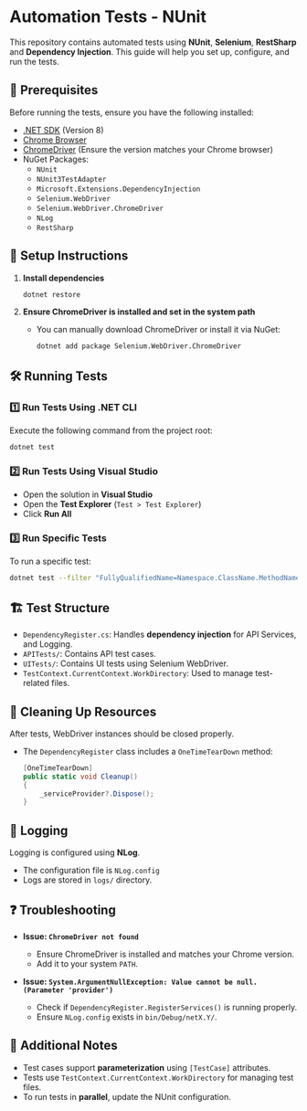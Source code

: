 ﻿# Automation Tests - NUnit

This repository contains automated tests using **NUnit**, **Selenium**, **RestSharp** and **Dependency Injection**. This guide will help you set up, configure, and run the tests.

## 📌 Prerequisites
Before running the tests, ensure you have the following installed:

- [.NET SDK](https://dotnet.microsoft.com/download) (Version 8)
- [Chrome Browser](https://www.google.com/chrome/)
- [ChromeDriver](https://sites.google.com/chromium.org/driver/) (Ensure the version matches your Chrome browser)
- NuGet Packages:
  - `NUnit`
  - `NUnit3TestAdapter`
  - `Microsoft.Extensions.DependencyInjection`
  - `Selenium.WebDriver`
  - `Selenium.WebDriver.ChromeDriver`
  - `NLog`
  - `RestSharp`

## 🚀 Setup Instructions

1. **Install dependencies**
   ```sh
   dotnet restore
   ```

2. **Ensure ChromeDriver is installed and set in the system path**
   - You can manually download ChromeDriver or install it via NuGet:
     ```sh
     dotnet add package Selenium.WebDriver.ChromeDriver
     ```

## 🛠 Running Tests

### 1️⃣ Run Tests Using .NET CLI
Execute the following command from the project root:
```sh
dotnet test
```

### 2️⃣ Run Tests Using Visual Studio
- Open the solution in **Visual Studio**
- Open the **Test Explorer** (`Test > Test Explorer`)
- Click **Run All**

### 3️⃣ Run Specific Tests
To run a specific test:
```sh
dotnet test --filter "FullyQualifiedName=Namespace.ClassName.MethodName"
```

## 🏗 Test Structure

- `DependencyRegister.cs`: Handles **dependency injection** for API Services, and Logging.
- `APITests/`: Contains API test cases.
- `UITests/`: Contains UI tests using Selenium WebDriver.
- `TestContext.CurrentContext.WorkDirectory`: Used to manage test-related files.

## 🛑 Cleaning Up Resources
After tests, WebDriver instances should be closed properly.

- The `DependencyRegister` class includes a `OneTimeTearDown` method:
  ```csharp
  [OneTimeTearDown]
  public static void Cleanup()
  {
      _serviceProvider?.Dispose();
  }
  ```

## 📝 Logging
Logging is configured using **NLog**.
- The configuration file is `NLog.config`
- Logs are stored in `logs/` directory.

## ❓ Troubleshooting

- **Issue: `ChromeDriver not found`**
  - Ensure ChromeDriver is installed and matches your Chrome version.
  - Add it to your system `PATH`.

- **Issue: `System.ArgumentNullException: Value cannot be null. (Parameter 'provider')`**
  - Check if `DependencyRegister.RegisterServices()` is running properly.
  - Ensure `NLog.config` exists in `bin/Debug/netX.Y/`.

## 📌 Additional Notes
- Test cases support **parameterization** using `[TestCase]` attributes.
- Tests use `TestContext.CurrentContext.WorkDirectory` for managing test files.
- To run tests in **parallel**, update the NUnit configuration.